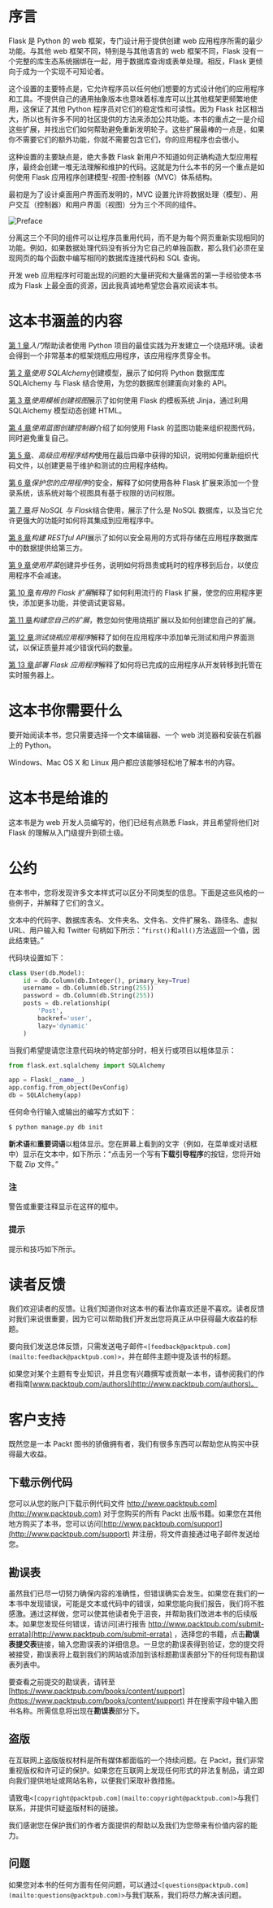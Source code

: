 # 序言

Flask 是 Python 的 web 框架，专门设计用于提供创建 web 应用程序所需的最少功能。与其他 web 框架不同，特别是与其他语言的 web 框架不同，Flask 没有一个完整的库生态系统捆绑在一起，用于数据库查询或表单处理。相反，Flask 更倾向于成为一个实现不可知论者。

这个设置的主要特点是，它允许程序员以任何他们想要的方式设计他们的应用程序和工具。不提供自己的通用抽象版本也意味着标准库可以比其他框架更频繁地使用，这保证了其他 Python 程序员对它们的稳定性和可读性。因为 Flask 社区相当大，所以也有许多不同的社区提供的方法来添加公共功能。本书的重点之一是介绍这些扩展，并找出它们如何帮助避免重新发明轮子。这些扩展最棒的一点是，如果你不需要它们的额外功能，你就不需要包含它们，你的应用程序也会很小。

这种设置的主要缺点是，绝大多数 Flask 新用户不知道如何正确构造大型应用程序，最终会创建一堆无法理解和维护的代码。这就是为什么本书的另一个重点是如何使用 Flask 应用程序创建模型-视图-控制器（MVC）体系结构。

最初是为了设计桌面用户界面而发明的，MVC 设置允许将数据处理（模型）、用户交互（控制器）和用户界面（视图）分为三个不同的组件。

![Preface](images/B03929_Preface.jpg)

分离这三个不同的组件可以让程序员重用代码，而不是为每个网页重新实现相同的功能。例如，如果数据处理代码没有拆分为它自己的单独函数，那么我们必须在呈现网页的每个函数中编写相同的数据库连接代码和 SQL 查询。

开发 web 应用程序时可能出现的问题的大量研究和大量痛苦的第一手经验使本书成为 Flask 上最全面的资源，因此我真诚地希望您会喜欢阅读本书。

# 这本书涵盖的内容

[第 1 章](01.html "Chapter 1. Getting Started")*入门*帮助读者使用 Python 项目的最佳实践为开发建立一个烧瓶环境。读者会得到一个非常基本的框架烧瓶应用程序，该应用程序贯穿全书。

[第 2 章](02.html "Chapter 2. Creating Models with SQLAlchemy")*使用 SQLAlchemy*创建模型，展示了如何将 Python 数据库库 SQLAlchemy 与 Flask 结合使用，为您的数据库创建面向对象的 API。

[第 3 章](03.html "Chapter 3. Creating Views with Templates")*使用模板创建视图*展示了如何使用 Flask 的模板系统 Jinja，通过利用 SQLAlchemy 模型动态创建 HTML。

[第 4 章](04.html "Chapter 4. Creating Controllers with Blueprints")*使用蓝图创建控制器*介绍了如何使用 Flask 的蓝图功能来组织视图代码，同时避免重复自己。

[第 5 章](05.html "Chapter 5. Advanced Application Structure")、*高级应用程序结构*使用在最后四章中获得的知识，说明如何重新组织代码文件，以创建更易于维护和测试的应用程序结构。

[第 6 章](06.html "Chapter 6. Securing Your App")*保护您的应用程序*的安全，解释了如何使用各种 Flask 扩展来添加一个登录系统，该系统对每个视图具有基于权限的访问权限。

[第 7 章](07.html "Chapter 7. Using NoSQL with Flask")*将 NoSQL 与 Flask*结合使用，展示了什么是 NoSQL 数据库，以及当它允许更强大的功能时如何将其集成到应用程序中。

[第 8 章](08.html "Chapter 8. Building RESTful APIs")*构建 RESTful API*展示了如何以安全易用的方式将存储在应用程序数据库中的数据提供给第三方。

[第 9 章](09.html "Chapter 9. Creating Asynchronous Tasks with Celery")*使用芹菜*创建异步任务，说明如何将昂贵或耗时的程序移到后台，以使应用程序不会减速。

[第 10 章](10.html "Chapter 10. Useful Flask Extensions")*有用的 Flask 扩展*解释了如何利用流行的 Flask 扩展，使您的应用程序更快，添加更多功能，并使调试更容易。

[第 11 章](11.html "Chapter 11. Building Your Own Extension")*构建您自己的扩展*，教您如何使用烧瓶扩展以及如何创建您自己的扩展。

[第 12 章](12.html "Chapter 12. Testing Flask Apps")*测试烧瓶应用程序*解释了如何在应用程序中添加单元测试和用户界面测试，以保证质量并减少错误代码的数量。

[第 13 章](13.html "Chapter 13. Deploying Flask Apps")*部署 Flask 应用程序*解释了如何将已完成的应用程序从开发转移到托管在实时服务器上。

# 这本书你需要什么

要开始阅读本书，您只需要选择一个文本编辑器、一个 web 浏览器和安装在机器上的 Python。

Windows、Mac OS X 和 Linux 用户都应该能够轻松地了解本书的内容。

# 这本书是给谁的

这本书是为 web 开发人员编写的，他们已经有点熟悉 Flask，并且希望将他们对 Flask 的理解从入门级提升到硕士级。

# 公约

在本书中，您将发现许多文本样式可以区分不同类型的信息。下面是这些风格的一些例子，并解释了它们的含义。

文本中的代码字、数据库表名、文件夹名、文件名、文件扩展名、路径名、虚拟 URL、用户输入和 Twitter 句柄如下所示：“`first()`和`all()`方法返回一个值，因此结束链。”

代码块设置如下：

```py
class User(db.Model):
    id = db.Column(db.Integer(), primary_key=True)
    username = db.Column(db.String(255))
    password = db.Column(db.String(255))
    posts = db.relationship(
        'Post',
        backref='user',
        lazy='dynamic'
    )
```

当我们希望提请您注意代码块的特定部分时，相关行或项目以粗体显示：

```py
from flask.ext.sqlalchemy import SQLAlchemy

app = Flask(__name__)
app.config.from_object(DevConfig)
db = SQLAlchemy(app)

```

任何命令行输入或输出的编写方式如下：

```py
$ python manage.py db init

```

**新术语**和**重要词语**以粗体显示。您在屏幕上看到的文字（例如，在菜单或对话框中）显示在文本中，如下所示：“点击另一个写有**下载引导程序**的按钮，您将开始下载 Zip 文件。”

### 注

警告或重要注释显示在这样的框中。

### 提示

提示和技巧如下所示。

# 读者反馈

我们欢迎读者的反馈。让我们知道你对这本书的看法你喜欢还是不喜欢。读者反馈对我们来说很重要，因为它可以帮助我们开发出您将真正从中获得最大收益的标题。

要向我们发送总体反馈，只需发送电子邮件`<[feedback@packtpub.com](mailto:feedback@packtpub.com)>`，并在邮件主题中提及该书的标题。

如果您对某个主题有专业知识，并且您有兴趣撰写或贡献一本书，请参阅我们的作者指南[www.packtpub.com/authors](http://www.packtpub.com/authors)。

# 客户支持

既然您是一本 Packt 图书的骄傲拥有者，我们有很多东西可以帮助您从购买中获得最大收益。

## 下载示例代码

您可以从您的账户[下载示例代码文件 http://www.packtpub.com](http://www.packtpub.com) 对于您购买的所有 Packt 出版书籍。如果您在其他地方购买了本书，您可以访问[http://www.packtpub.com/support](http://www.packtpub.com/support) 并注册，将文件直接通过电子邮件发送给您。

## 勘误表

虽然我们已尽一切努力确保内容的准确性，但错误确实会发生。如果您在我们的一本书中发现错误，可能是文本或代码中的错误，如果您能向我们报告，我们将不胜感激。通过这样做，您可以使其他读者免于沮丧，并帮助我们改进本书的后续版本。如果您发现任何错误，请访问[进行报告 http://www.packtpub.com/submit-errata](http://www.packtpub.com/submit-errata) ，选择您的书籍，点击**勘误表提交表**链接，输入您勘误表的详细信息。一旦您的勘误表得到验证，您的提交将被接受，勘误表将上载到我们的网站或添加到该标题勘误表部分下的任何现有勘误表列表中。

要查看之前提交的勘误表，请转至[https://www.packtpub.com/books/content/support](https://www.packtpub.com/books/content/support) 并在搜索字段中输入图书名称。所需信息将出现在**勘误表**部分下。

## 盗版

在互联网上盗版版权材料是所有媒体都面临的一个持续问题。在 Packt，我们非常重视版权和许可证的保护。如果您在互联网上发现任何形式的非法复制品，请立即向我们提供地址或网站名称，以便我们采取补救措施。

请致电`<[copyright@packtpub.com](mailto:copyright@packtpub.com)>`与我们联系，并提供可疑盗版材料的链接。

我们感谢您在保护我们的作者方面提供的帮助以及我们为您带来有价值内容的能力。

## 问题

如果您对本书的任何方面有任何问题，可以通过`<[questions@packtpub.com](mailto:questions@packtpub.com)>`与我们联系，我们将尽力解决该问题。